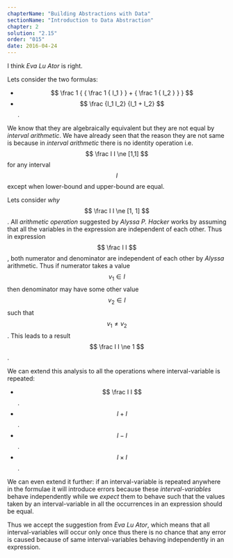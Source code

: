 ```yaml
---
chapterName: "Building Abstractions with Data"
sectionName: "Introduction to Data Abstraction"
chapter: 2
solution: "2.15"
order: "015"
date: 2016-04-24
---
```


I think *Eva Lu Ator* is right.
 
Lets consider the two formulas:
 
- $$ \frac 1 { { \frac 1 { I_1 } } + { \frac 1 { I_2 } } } $$        
- $$ \frac {I_1 I_2} {I_1 + I_2} $$.       

We know that they are algebraically equivalent but they are not equal by *interval arithmetic*. We have already seen that the reason they are
not same is because in *interval arithmetic* there is no identity operation i.e. $$ \frac I I \ne [1,1] $$ for any interval $$ I $$
except when lower-bound and upper-bound are equal. 

Lets consider *why* $$ \frac I I \ne [1, 1] $$. All *arithmetic operation* suggested by *Alyssa P. Hacker* works by assuming that all the
variables in the expression are independent of each other. Thus in expression $$ \frac I I $$, both numerator and denominator are
independent of each other by *Alyssa* arithmetic. Thus if numerator takes a value $$ v_1 \in I $$ then denominator may have some other
value $$ v_2 \in I $$ such that $$ v_1 \ne v_2 $$. This leads to a result $$ \frac I I \ne 1 $$.

We can extend this analysis to all the operations where interval-variable is repeated:
 
- $$ \frac I I $$.         
- $$ I + I $$.     
- $$ I - I $$.     
- $$ I \times I $$.     

We can even extend it further: if an interval-variable is repeated anywhere in the formulae it will introduce errors because these *interval-variables*
 behave independently while we *expect* them to behave such that the values taken by an interval-variable in all the occurrences in 
 an expression should be equal.   

Thus we accept the suggestion from *Eva Lu Ator*, which means that all interval-variables will occur only once thus there is no chance that
any error is caused because of same interval-variables behaving independently in an expression.